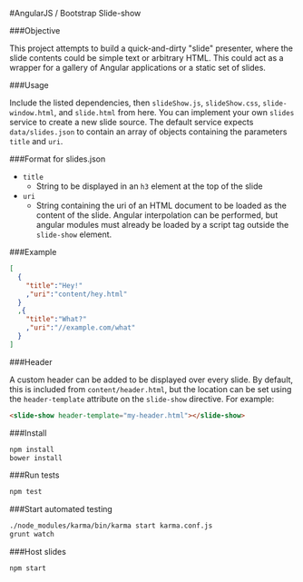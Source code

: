 #AngularJS / Bootstrap Slide-show

###Objective

This project attempts to build a quick-and-dirty "slide" presenter,
where the slide contents could be simple text or arbitrary HTML. This
could act as a wrapper for a gallery of Angular applications or a static set of
slides.

###Usage

Include the listed dependencies, then `slideShow.js`, `slideShow.css`,
`slide-window.html`, and `slide.html` from here. You can implement your own
`slides` service to create a new slide source. The default service expects
`data/slides.json` to contain an array of objects containing the parameters
`title` and `uri`.

###Format for slides.json

 - `title`
   - String to be displayed in an `h3` element at the top of the slide
 - `uri`
   - String containing the uri of an HTML document to be loaded as the
     content of the slide. Angular interpolation can be performed, but
     angular modules must already be loaded by a script tag outside the
     `slide-show` element.

###Example

```json
[
  {
    "title":"Hey!"
    ,"uri":"content/hey.html"
  }
  ,{
    "title":"What?"
    ,"uri":"//example.com/what"
  }
]
```

###Header

A custom header can be added to be displayed over every slide. By default,
this is included from `content/header.html`, but the location can be set
using the `header-template` attribute on the `slide-show` directive. For
example:

```html
<slide-show header-template="my-header.html"></slide-show>
```

###Install

```bash
npm install
bower install
```

###Run tests

```bash
npm test
```

###Start automated testing

```bash
./node_modules/karma/bin/karma start karma.conf.js
grunt watch
```

###Host slides

```bash
npm start
```
